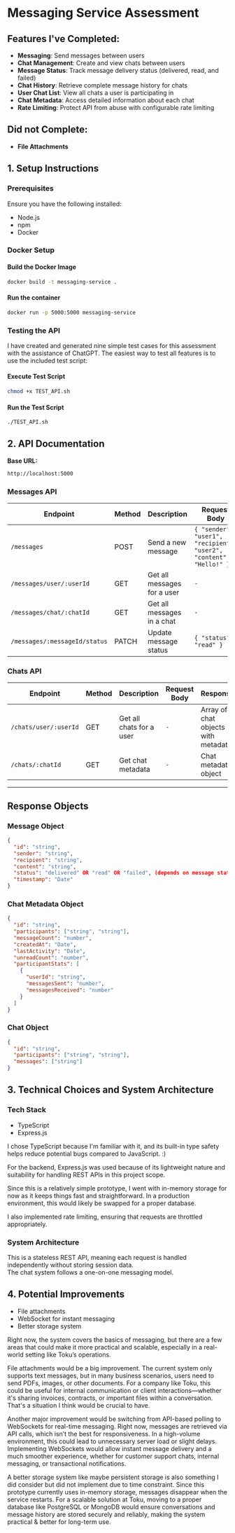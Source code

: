 # Messaging Service Assessment

## Features I've Completed:
- **Messaging**: Send messages between users
- **Chat Management**: Create and view chats between users
- **Message Status**: Track message delivery status (delivered, read, and failed)
- **Chat History**: Retrieve complete message history for chats
- **User Chat List**: View all chats a user is participating in
- **Chat Metadata**: Access detailed information about each chat
- **Rate Limiting**: Protect API from abuse with configurable rate limiting

## Did not Complete:
- **File Attachments**



## 1. Setup Instructions

### Prerequisites

Ensure you have the following installed:
- Node.js
- npm
- Docker

### Docker Setup
#### Build the Docker Image
```sh
docker build -t messaging-service .
```
#### Run the container
```sh
docker run -p 5000:5000 messaging-service
```

### Testing the API
I have created and generated nine simple test cases for this assessment with the assistance of ChatGPT.
The easiest way to test all features is to use the included test script:
#### Execute Test Script
```sh
chmod +x TEST_API.sh
```
#### Run the Test Script
```sh
./TEST_API.sh
```



## 2. API Documentation

**Base URL:** 
```sh
http://localhost:5000
```

### Messages API

| Endpoint                          | Method  | Description                       | Request Body                                        | Response                      |
|-----------------------------------|--------|-----------------------------------|----------------------------------------------------|------------------------------|
| `/messages`                       | POST   | Send a new message               | `{ "sender": "user1", "recipient": "user2", "content": "Hello!" }` | Message object               |
| `/messages/user/:userId`          | GET    | Get all messages for a user      | `-`                                                | Array of message objects     |
| `/messages/chat/:chatId`          | GET    | Get all messages in a chat       | `-`                                                | Array of message objects     |
| `/messages/:messageId/status`     | PATCH  | Update message status            | `{ "status": "read" }`                              | Updated message object       |

### Chats API

| Endpoint                      | Method  | Description                  | Request Body | Response                               |
|--------------------------------|--------|------------------------------|--------------|----------------------------------------|
| `/chats/user/:userId`         | GET    | Get all chats for a user     | `-`          | Array of chat objects with metadata  |
| `/chats/:chatId`              | GET    | Get chat metadata            | `-`          | Chat metadata object                 |

---

## Response Objects

### **Message Object**
```json
{
  "id": "string",
  "sender": "string",
  "recipient": "string",
  "content": "string",
  "status": "delivered" OR "read" OR "failed", (depends on message status)
  "timestamp": "Date"
}
```

### **Chat Metadata Object**
```json
{
  "id": "string",
  "participants": ["string", "string"],
  "messageCount": "number",
  "createdAt": "Date",
  "lastActivity": "Date",
  "unreadCount": "number",
  "participantStats": [
    {
      "userId": "string",
      "messagesSent": "number",
      "messagesReceived": "number"
    }
  ]
}
```

### **Chat Object**
```json
{
  "id": "string",
  "participants": ["string", "string"],
  "messages": ["string"]
}
```


## 3. Technical Choices and System Architecture
### Tech Stack
- TypeScript  
- Express.js  

I chose TypeScript because I'm familiar with it, and its built-in type safety helps reduce potential bugs compared to JavaScript. :)

For the backend, Express.js was used because of its lightweight nature and suitability for handling REST APIs in this project scope.  

Since this is a relatively simple prototype, I went with in-memory storage for now as it keeps things fast and straightforward. In a production environment, this would likely be swapped for a proper database.  

I also implemented rate limiting, ensuring that requests are throttled appropriately.  

### System Architecture  
This is a stateless REST API, meaning each request is handled independently without storing session data.  
The chat system follows a one-on-one messaging model.  



## 4. Potential Improvements  
- File attachments
- WebSocket for instant messaging
- Better storage system

Right now, the system covers the basics of messaging, but there are a few areas that could make it more practical and scalable, especially in a real-world setting like Toku’s operations.  

File attachments would be a big improvement. The current system only supports text messages, but in many business scenarios, users need to send PDFs, images, or other documents. For a company like Toku, this could be useful for internal communication or client interactions—whether it's sharing invoices, contracts, or important files within a conversation. That's a situation I think would be crucial to have.

Another major improvement would be switching from API-based polling to WebSockets for real-time messaging. Right now, messages are retrieved via API calls, which isn’t the best for responsiveness. In a high-volume environment, this could lead to unnecessary server load or slight delays. Implementing WebSockets would allow instant message delivery and a much smoother experience, whether for customer support chats, internal messaging, or transactional notifications. 

A better storage system like maybe persistent storage is also something I did consider but did not implement due to time constraint. Since this prototype currently uses in-memory storage, messages disappear when the service restarts. For a scalable solution at Toku, moving to a proper database like PostgreSQL or MongoDB would ensure conversations and message history are stored securely and reliably, making the system practical & better for long-term use.




